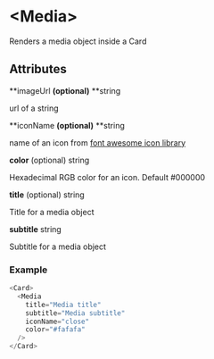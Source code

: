 # &lt;Media&gt;

Renders a media object inside a Card

## Attributes

**imageUrl **\(optional\)** **string

url of a string

**iconName **\(optional\)** **string

name of an icon from [font awesome icon library](https://fontawesome.io/icons/)

**color** \(optional\) string

Hexadecimal RGB color for an icon. Default \#000000

**title** \(optional\) string

Title for a media object

**subtitle** string

Subtitle for a media object

### Example

```js
<Card>
  <Media
    title="Media title"
    subtitle="Media subtitle"
    iconName="close"
    color="#fafafa"
  />
</Card>
```



